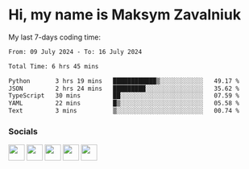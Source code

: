 Hi, my name is Maksym Zavalniuk
========================================================================================================================================

My last 7-days coding time:
<!--START_SECTION:waka-->

```txt
From: 09 July 2024 - To: 16 July 2024

Total Time: 6 hrs 45 mins

Python       3 hrs 19 mins   ████████████▒░░░░░░░░░░░░   49.17 %
JSON         2 hrs 24 mins   █████████░░░░░░░░░░░░░░░░   35.62 %
TypeScript   30 mins         ██░░░░░░░░░░░░░░░░░░░░░░░   07.59 %
YAML         22 mins         █▒░░░░░░░░░░░░░░░░░░░░░░░   05.58 %
Text         3 mins          ▒░░░░░░░░░░░░░░░░░░░░░░░░   00.74 %
```

<!--END_SECTION:waka-->


### Socials

<p align="left"> <a href="https://www.dev.to/mezgoodle" target="_blank" rel="noreferrer"><img src="https://raw.githubusercontent.com/danielcranney/readme-generator/main/public/icons/socials/devdotto.svg" width="32" height="32" /></a> <a href="https://discord.com/users/mezgoodle" target="_blank" rel="noreferrer"><img src="https://raw.githubusercontent.com/danielcranney/readme-generator/main/public/icons/socials/discord.svg" width="32" height="32" /></a> <a href="https://www.github.com/mezgoodle" target="_blank" rel="noreferrer"><img src="https://raw.githubusercontent.com/danielcranney/readme-generator/main/public/icons/socials/github.svg" width="32" height="32" /></a> <a href="http://www.instagram.com/sylvenis" target="_blank" rel="noreferrer"><img src="https://raw.githubusercontent.com/danielcranney/readme-generator/main/public/icons/socials/instagram.svg" width="32" height="32" /></a> <a href="https://www.linkedin.com/in/maksym-zavalniuk-ba4a72193" target="_blank" rel="noreferrer"><img src="https://raw.githubusercontent.com/danielcranney/readme-generator/main/public/icons/socials/linkedin.svg" width="32" height="32" /></a></p>
